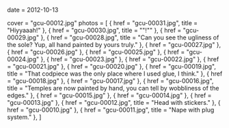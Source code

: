
date = 2012-10-13


cover = "gcu-00012.jpg"
photos = [
{ href = "gcu-00031.jpg", title = "Hiyyaaah!" },
{ href = "gcu-00030.jpg", title = "&quot;!&quot;" },
{ href = "gcu-00029.jpg" },
{ href = "gcu-00028.jpg", title = "Can you see the ugliness of the sole? Yup, all hand painted by yours truly." },
{ href = "gcu-00027.jpg" },
{ href = "gcu-00026.jpg" },
{ href = "gcu-00025.jpg" },
{ href = "gcu-00024.jpg" },
{ href = "gcu-00023.jpg" },
{ href = "gcu-00022.jpg" },
{ href = "gcu-00021.jpg" },
{ href = "gcu-00020.jpg" },
{ href = "gcu-00019.jpg", title = "That codpiece was the only place where I used glue, I think." },
{ href = "gcu-00018.jpg" },
{ href = "gcu-00017.jpg" },
{ href = "gcu-00016.jpg", title = "Temples are now painted by hand, you can tell by wobbliness of the edges." },
{ href = "gcu-00015.jpg" },
{ href = "gcu-00014.jpg" },
{ href = "gcu-00013.jpg" },
{ href = "gcu-00012.jpg", title = "Head with stickers." },
{ href = "gcu-00010.jpg" },
{ href = "gcu-00011.jpg", title = "Nape with plug system." },
]
